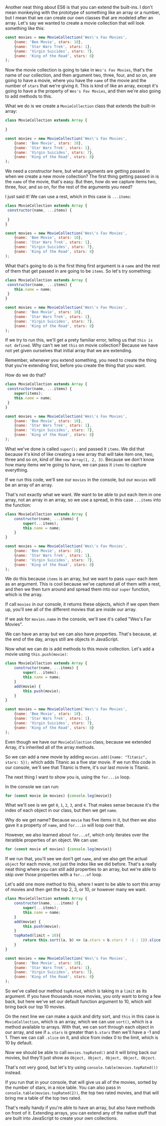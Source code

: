 Another neat thing about ES6 is that you can extend the built-ins. I don't mean monkeying with the prototype of something like an array or a number, but I mean that we can create our own classes that are modeled after an array. Let's say we wanted to create a movie collection that will look something like this:


```js
const movies = new MovieCollection('Wes\'s Fav Movies',
    {name: 'Bee Movie', stars: 10},
    {name: 'Star Wars Trek', stars: 1},
    {name: 'Virgin Suicides', stars: 7},
    {name: 'King of the Road', stars: 8}
);
```

Now the movie collection is going to take in `Wes's Fav Movies`, that's the name of our collection, and then argument two, three, four, and so on, are going to have a movie, where you have the `name` of the movie and the number of `stars` that we're giving it. This is kind of like an array, except it's going to have a the property of  `Wes's Fav Movies`, and then we're also going to add methods to this. 

What we do is we create a `MovieCollection` class that extends the built-in array:

```js
class MovieCollection extends Array {
 
}

const movies = new MovieCollection('Wes\'s Fav Movies',
    {name: 'Bee Movie', stars: 10},
    {name: 'Star Wars Trek', stars: 1},
    {name: 'Virgin Suicides', stars: 7},
    {name: 'King of the Road', stars: 8}
);
```

We need a constructor here, but what arguments are getting passed in when we create a new movie collection? The first thing getting passed in is the `name` of the movie, that's easy. But then, how do we capture items two, three, four, and so on, for the rest of the arguments you need?

I just said it! We can use a rest, which in this case is `...items`:
 
 
```js
class MovieCollection extends Array {
 constructor(name, ...items) {
     
 }
}

const movies = new MovieCollection('Wes\'s Fav Movies',
    {name: 'Bee Movie', stars: 10},
    {name: 'Star Wars Trek', stars: 1},
    {name: 'Virgin Suicides', stars: 7},
    {name: 'King of the Road', stars: 8}
);
```

What that's going to do is the first thing first argument is a `name` and the rest of them that get passed in are going to be `items`. So let's try something:

```js
class MovieCollection extends Array {
 constructor(name, ...items) {
    this.name = name;     
 }
}

const movies = new MovieCollection('Wes\'s Fav Movies',
    {name: 'Bee Movie', stars: 10},
    {name: 'Star Wars Trek', stars: 1},
    {name: 'Virgin Suicides', stars: 7},
    {name: 'King of the Road', stars: 8}
);
```

If we try to run this, we'll get a prety familiar error, telling us that `this is not defined`. Why can't we set `this` on movie collection? Because we have not yet given ourselves that initial array that we are extending. 

Remember, whenever you extend something, you need to create the thing that you're extending first, before you create the thing that you want.

How do we do that? 

```js
class MovieCollection extends Array {
 constructor(name, ...items) {
    super(items);
    this.name = name;     
 }
}

const movies = new MovieCollection('Wes\'s Fav Movies',
    {name: 'Bee Movie', stars: 10},
    {name: 'Star Wars Trek', stars: 1},
    {name: 'Virgin Suicides', stars: 7},
    {name: 'King of the Road', stars: 8}
);
```

What we've done is called `super();` and passed it `items`. We did that because it's kind of like creating a new array that will take item one, two, three and so on, kind of like `new Array(1, 2, 3)`. Because we don't know how many items we're going to have, we can pass it `items` to capture everything.

If we run this code, we'll see our `movies` in the console, but our `movies` will be an array of an array. 

That's not exactly what we want. We want to be able to put each item in one array, not an array in an array, so we use a spread, in this case `...items` into the function:
 

```js
class MovieCollection extends Array {
    constructor(name, ...items) {
        super(...items);
        this.name = name;     
    }
}

const movies = new MovieCollection('Wes\'s Fav Movies',
    {name: 'Bee Movie', stars: 10},
    {name: 'Star Wars Trek', stars: 1},
    {name: 'Virgin Suicides', stars: 7},
    {name: 'King of the Road', stars: 8}
);
``` 

We do this because `items` is an array, but we want to pass `super` each item as an argument. This is cool because we've captured all of them with a rest, and then we then turn around and spread them into our `super` function, which is the array.

If call `movies` in our console, it returns these objects, which if we open them up, you'll see all of the different movies that are inside our array.

If we ask for `movies.name` in the console, we'll see it's called "Wes's Fav Movies". 


We can have an array but we can also have properties. That's because, at the end of the day, arrays still are objects in JavaScript. 

Now what we can do is add methods to this movie collection. Let's add a movie using `this.push(movie)`:

```js
class MovieCollection extends Array {
    constructor(name, ...items) {
        super(...items);
        this.name = name;     
    }
    add(movie) {
        this.push(movie);
    }
}

const movies = new MovieCollection('Wes\'s Fav Movies',
    {name: 'Bee Movie', stars: 10},
    {name: 'Star Wars Trek', stars: 1},
    {name: 'Virgin Suicides', stars: 7},
    {name: 'King of the Road', stars: 8}
);
``` 

Even though we have our `MovieCollection` class, because we extended Array, it's inherited all of the array methods. 

So we can add a new movie by adding `movies.add({name: "Titanic", stars: 5});` which adds Titanic as a five star movie. If we run this code in our console, we'll see that Titanic is there, it's our last movie is Titanic.

The next thing I want to show you is, using the `for...in` loop.

In the console we can run:

```js
for (const movie in movies) {console.log(movie)}
```

What we'll see is we get `0`, `1`, `2`, `3`, and `4`. That makes sense because it's the index of each object in our class, but then we get `name`. 

Why do we get name? Because `movie` has five items in it, but then we also gave it a property of `name`, and `for...in` will loop over that.

However, we also learned about `for...of`, which only iterates over the iteratible properties of an object. We can use:

```js
for (const movie of movies) {console.log(movie)} 
```
 
 If we run that, you'll see we don't get `name`, and we also get the actual `object` for each movie, not just the index like we did before. That's a really neat thing where you can still add properties to an array, but we're able to skip over those properties with a `for...of` loop.

Let's add one more method to this, where I want to be able to sort this array of movies and then get the top 2, 3, or 10, or however many we want. 

```js
class MovieCollection extends Array {
    constructor(name, ...items) {
        super(...items);
        this.name = name;     
    }
    add(movie) {
        this.push(movie);
    }
    topRated(limit = 10){
        return this.sort((a, b) => (a.stars > b.stars ? -1 : 1)).slice(0, limit);
    }
}

const movies = new MovieCollection('Wes\'s Fav Movies',
    {name: 'Bee Movie', stars: 10},
    {name: 'Star Wars Trek', stars: 1},
    {name: 'Virgin Suicides', stars: 7},
    {name: 'King of the Road', stars: 8}
);
``` 

So we've called our method `topRated`, which is taking in a `limit` as its argument. If you have thousands move movies, you only want to bring a few back, but here we've set our default function argument to 10, which will bring back our top 10 movies.

On the next line we can make a quick and dirty sort, and `this` in this case is `MovieCollection`, which is an array, which we can use `sort()`, which is a method available to arrays. With that, we can sort through each object in our array, and  see if `a.stars` is greater than `b.stars` then we'll have a -1 and 1. Then we can call `.slice` on it, and slice from index 0 to the limit, which is 10 by default.

Now we should be able to call `movies.topRated()` and it will bring back our movies, but they'll just show as `Object, Object, Object, Object, Object`.

That's not very good, but let's try using `console.table(movies.topRated())` instead.

If you run that in your console, that will give us all of the movies, sorted by the number of stars, in a nice table. You can also pass in `console.table(movies.topRated(2))`, the top two rated movies, and that will bring me a table of the top two rated.

That's really handy if you're able to have an array, but also have methods on front of it. Extending arrays, you can extend any of the native stuff that are built into JavaScript to create your own collections.
